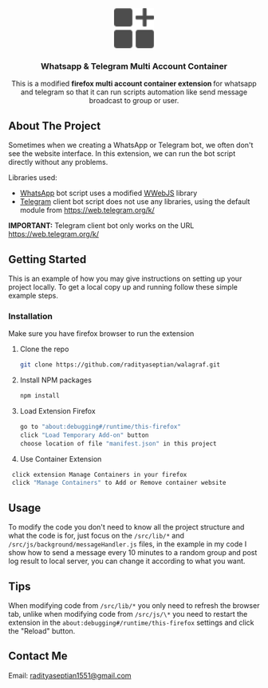 <div align="center">
    <img src="./icon.png" alt="Logo" width="80" height="80">

  <h3 align="center">Whatsapp & Telegram Multi Account Container</h3>

  <p align="center">
    This is a modified <strong>firefox multi account container extension </strong> for whatsapp and telegram so that it can run scripts automation like send message broadcast to group or user.
  </p>
</div>

## About The Project

Sometimes when we creating a WhatsApp or Telegram bot, we often don't see the website interface. In this extension, we can run the bot script directly without any problems.

Libraries used:

- <a href="https://web.whatsapp.com/" title="Whatsapp">WhatsApp</a> bot script uses a modified <a href="https://github.com/pedroslopez/whatsapp-web.js" title="Whatsapp Bot">WWebJS</a> library
- <a href="https://web.telegram.org/k/" title="Telegram">Telegram</a> client bot script does not use any libraries, using the default module from <a href="https://web.telegram.org/k/" title="Telegram">https://web.telegram.org/k/</a>

<strong>IMPORTANT:</strong> Telegram client bot only works on the URL https://web.telegram.org/k/

## Getting Started

This is an example of how you may give instructions on setting up your project locally.
To get a local copy up and running follow these simple example steps.

### Installation

Make sure you have firefox browser to run the extension

1. Clone the repo
   ```sh
   git clone https://github.com/radityaseptian/walagraf.git
   ```
2. Install NPM packages
   ```sh
   npm install
   ```
3. Load Extension Firefox
   ```sh
   go to "about:debugging#/runtime/this-firefox"
   click "Load Temporary Add-on" button
   choose location of file "manifest.json" in this project
   ```
4. Use Container Extension

```sh
 click extension Manage Containers in your firefox
 click "Manage Containers" to Add or Remove container website
```

## Usage

To modify the code you don't need to know all the project structure and what the code is for, just focus on the `/src/lib/*` and `/src/js/background/messageHandler.js` files, in the example in my code I show how to send a message every 10 minutes to a random group and post log result to local server, you can change it according to what you want.

## Tips

When modifying code from `/src/lib/*` you only need to refresh the browser tab, unlike when modifying code from `/src/js/\*` you need to restart the extension in the `about:debugging#/runtime/this-firefox` settings and click the "Reload" button.

## Contact Me

Email: [radityaseptian1551@gmail.com](mailto:radityaseptian1551@gmail.com)
